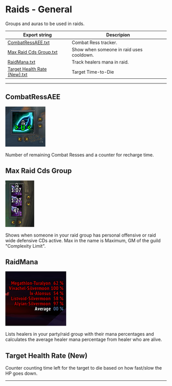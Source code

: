 # Raids - General

Groups and auras to be used in raids.

Export string | Descripion
------------- | ----------
[CombatRessAEE.txt](/ExportStrings/CombatRessAEE.txt) | Combat Ress tracker.
[Max Raid Cds Group.txt](/ExportStrings/Max%20Raid%20Cds%20Group.txt) | Show when someone in raid uses cooldown.
[RaidMana.txt](/ExportStrings/RaidMana.txt) | Track healers mana in raid.
[Target Health Rate (New).txt](/ExportStrings/Target%20Health%20Rate%20(New).txt) | Target Time-to-Die

---

## CombatRessAEE

![CombatRessAEE](/Pictures/CombatRessAEE.png?raw=true "CombatRessAEE")

Number of remaining Combat Resses and a counter for recharge time.


## Max Raid Cds Group

![Max Raid Cds Group](/Pictures/Max_Raid_Cds_Group.png?raw=true "Max Raid Cds Group")

Shows when someone in your raid group has personal offensive or raid wide defensive CDs active. Max in the name is Maximum, GM of the guild "Complexity Limit".


## RaidMana

![RaidMana](/Pictures/RaidMana.png?raw=true "RaidMana")

Lists healers in your party/raid group with their mana percentages and calculates the average healer mana percentage from healer who are alive.


## Target Health Rate (New)

Counter counting time left for the target to die based on how fast/slow the HP goes down.

---